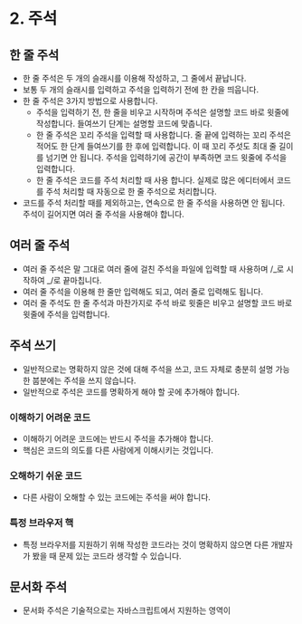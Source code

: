 # 2. 주석

## 한 줄 주석

- 한 줄 주석은 두 개의 슬래시를 이용해 작성하고, 그 줄에서 끝납니다.
- 보통 두 개의 슬래시를 입력하고 주석을 입력하기 전에 한 칸을 띄웁니다.
- 한 줄 주석은 3가지 방법으로 사용합니다.
  - 주석을 입력하기 전, 한 줄을 비우고 시작하며 주석은 설명할 코드 바로 윗줄에 작성합니다. 들여쓰기 단계는 설명할 코드에 맞춥니다.
  - 한 줄 주석은 꼬리 주석을 입력할 때 사용합니다. 줄 끝에 입력하는 꼬리 주석은 적어도 한 단계 들여쓰기를 한 후에 입력합니다. 이 때 꼬리 주섯도 최대 줄 길이를 넘기면 안 됩니다. 주석을 입력하기에 공간이 부족하면 코드 윗줄에 주석을 입력합니다.
  - 한 줄 주석은 코드를 주석 처리할 때 사용 합니다. 실제로 많은 에디터에서 코드를 주석 처리할 때 자동으로 한 줄 주석으로 처리합니다.
- 코드를 주석 처리할 때를 제외하고는, 연속으로 한 줄 주석을 사용하면 안 됩니다. 주석이 길어지면 여러 줄 주석을 사용해야 합니다.

## 여러 줄 주석

- 여러 줄 주석은 말 그대로 여러 줄에 걸친 주석을 파일에 입력할 때 사용하며 /_로 시작하여 _/로 끝마칩니다.
- 여러 줄 주석을 이용해 한 줄만 입력해도 되고, 여러 줄로 입력해도 됩니다.
- 여러 줄 주석도 한 줄 주석과 마찬가지로 주석 바로 윗줄은 비우고 설명할 코드 바로 윗줄에 주석을 입력합니다.

## 주석 쓰기

- 일반적으로는 명확하지 않은 것에 대해 주석을 쓰고, 코드 자체로 충분히 설명 가능한 붑분에는 주석을 쓰지 않습니다.
- 일반적으로 주석은 코드를 명확하게 해야 할 곳에 추가해야 합니다.

### 이해하기 어려운 코드

- 이해하기 어려운 코드에는 반드시 주석을 추가해야 합니다.
- 핵심은 코드의 의도를 다른 사람에게 이해시키는 것입니다.

### 오해하기 쉬운 코드

- 다른 사람이 오해할 수 있는 코드에는 주석을 써야 합니다.

### 특정 브라우저 핵

- 특정 브라우저를 지원하기 위해 작성한 코드라는 것이 명확하지 않으면 다른 개발자가 봤을 때 문제 있는 코드라 생각할 수 있습니다.

## 문서화 주석

- 문서화 주석은 기술적으로는 자바스크립트에서 지원하는 영역이
